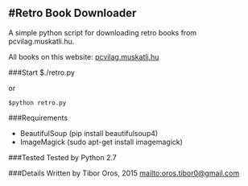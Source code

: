 #Retro Book Downloader
---

A simple python script for downloading retro books from pcvilag.muskatli.hu.

All books on this website: [pcvilag.muskatli.hu](http://pcvilag.muskatli.hu/)

###Start
	$./retro.py

or

	$python retro.py

###Requirements

* BeautifulSoup (pip install beautifulsoup4)
* ImageMagick (sudo apt-get install imagemagick)

###Tested
Tested by Python 2.7

###Details
Written by Tibor Oros, 2015 <mailto:oros.tibor0@gmail.com>
